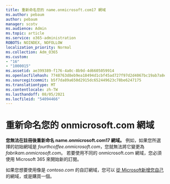 ```yaml
---
title: 重新命名您的 name.onmicrosoft.com17 網域
ms.author: pebaum
author: pebaum
manager: scotv
ms.audience: Admin
ms.topic: article
ms.service: o365-administration
ROBOTS: NOINDEX, NOFOLLOW
localization_priority: Normal
ms.collection: Adm_O365
ms.custom:
- "16"
- "1000015"
ms.assetid: ae399389-f176-4a0c-8b9d-4d6605059914
ms.openlocfilehash: 7748763d8eb9ea18494d1cbf45ad727f97d2d4067bc19ab7a8e60eeb738b668f
ms.sourcegitcommit: b5f7da89a650d2915dc652449623c78be6247175
ms.translationtype: MT
ms.contentlocale: zh-TW
ms.lasthandoff: 08/05/2021
ms.locfileid: "54094466"
---
```

# <a name="rename-your-onmicrosoftcom-domain"></a>重新命名您的 onmicrosoft.com 網域

 **您無法在註冊後重新命名 name.onmicrosoft.com17 網域。** 例如，如果您所選擇的初始網域是  *fourthcoffee.onmicrosoft.com*，您就無法將它變更為  *fabrikam.onmicrosoft.com*。 若要使用不同的 onmicrosoft.com 網域，您必須使用 Microsoft 365 來開始新的訂閱。
  
如果您想要使用像是 *contoso.com* 的自訂網域，您可以 [從 Microsoft](https://docs.microsoft.com/microsoft-365/admin/get-help-with-domains/buy-a-domain-name)[新增您自己](https://docs.microsoft.com/microsoft-365/admin/setup/add-domain)的網域，或是購買一個。
  